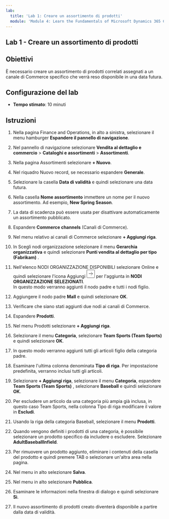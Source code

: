 ```yaml
---
lab:
  title: 'Lab 1: Creare un assortimento di prodotti'
  module: 'Module 4: Learn the Fundamentals of Microsoft Dynamics 365 Commerce'
---
```


## <a name="lab-1---create-a-product-assortment"></a>Lab 1 - Creare un assortimento di prodotti

## <a name="objectives"></a>Obiettivi

È necessario creare un assortimento di prodotti correlati assegnati a un canale di Commerce specifico che verrà reso disponibile in una data futura.

## <a name="lab-setup"></a>Configurazione del lab

   - **Tempo stimato**: 10 minuti

## <a name="instructions"></a>Istruzioni

1. Nella pagina Finance and Operations, in alto a sinistra, selezionare il menu hamburger **Espandere il pannello di navigazione**.

1. Nel pannello di navigazione selezionare **Vendita al dettaglio e commercio** > **Cataloghi e assortimenti** > **Assortimenti**.

1. Nella pagina Assortimenti selezionare **+ Nuovo**.

1. Nel riquadro Nuovo record, se necessario espandere **Generale**.

1. Selezionare la casella **Data di validità** e quindi selezionare una data futura.

1. Nella casella **Nome assortimento** immettere un nome per il nuovo assortimento. Ad esempio, **New Spring Season**.

1. La data di scadenza può essere usata per disattivare automaticamente un assortimento pubblicato.

1. Espandere **Commerce channels** (Canali di Commerce).

1. Nel menu relativo ai canali di Commerce selezionare **+ Aggiungi riga**.

1. In Scegli nodi organizzazione selezionare il menu **Gerarchia organizzativa** e quindi selezionare **Punti vendita al dettaglio per tipo (Fabrikam)** .

1. Nell'elenco NODI ORGANIZZAZIONE DISPONIBILI selezionare Online e quindi selezionare l'icona Aggiungi ![Icona freccia DESTRA](./media/d365-fo-add-org-node-icon.png) per l'aggiunta in **NODI ORGANIZZAZIONE SELEZIONATI**.  
  In questo modo verranno aggiunti il nodo padre e tutti i nodi figlio.

1. Aggiungere il nodo padre **Mall** e quindi selezionare **OK**.

1. Verificare che siano stati aggiunti due nodi ai canali di Commerce.

1. Espandere **Prodotti**.

1. Nel menu Prodotti selezionare **+ Aggiungi riga**.

1. Selezionare il menu **Categoria**, selezionare **Team Sports (Team Sports)** e quindi selezionare **OK**.

1. In questo modo verranno aggiunti tutti gli articoli figlio della categoria padre.

1. Esaminare l'ultima colonna denominata **Tipo di riga**. Per impostazione predefinita, verranno inclusi tutti gli articoli.

1. Selezionare **+ Aggiungi riga**, selezionare il menu **Categoria**, espandere **Team Sports (Team Sports)** , selezionare **Baseball** e quindi selezionare **OK**.

1. Per escludere un articolo da una categoria più ampia già inclusa, in questo caso Team Sports, nella colonna Tipo di riga modificare il valore in **Escludi**.

1. Usando la riga della categoria Baseball, selezionare il menu **Prodotti**.

1. Quando vengono definiti i prodotti di una categoria, è possibile selezionare un prodotto specifico da includere o escludere. Selezionare **AdultBaseballInfield**.

1. Per rimuovere un prodotto aggiunto, eliminare i contenuti della casella del prodotto e quindi premere TAB o selezionare un'altra area nella pagina.

1. Nel menu in alto selezionare **Salva**.

1. Nel menu in alto selezionare **Pubblica**.

1. Esaminare le informazioni nella finestra di dialogo e quindi selezionare **Sì**.

1. Il nuovo assortimento di prodotti creato diventerà disponibile a partire dalla data di validità.
